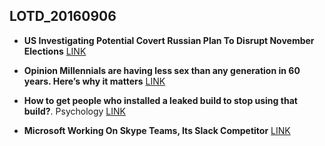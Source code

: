 ## LOTD_20160906

- **US Investigating Potential Covert Russian Plan To Disrupt November Elections** [LINK](https://politics.slashdot.org/story/16/09/05/2242241/us-investigating-potential-covert-russian-plan-to-disrupt-november-elections)

- **Opinion Millennials are having less sex than any generation in 60 years. Here’s why it matters** [LINK](http://www.latimes.com/opinion/opinion-la/la-ol-millennials-less-sex-20160802-snap-story.html)

- **How to get people who installed a leaked build to stop using that build?**. Psychology [LINK](https://blogs.msdn.microsoft.com/oldnewthing/20160906-00/?p=94255)

- **Microsoft Working On Skype Teams, Its Slack Competitor** [LINK](https://tech.slashdot.org/story/16/09/06/1929240/microsoft-working-on-skype-teams-its-slack-competitor)